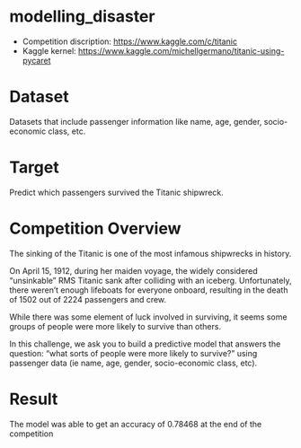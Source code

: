 # modelling_disaster

* Competition discription: https://www.kaggle.com/c/titanic
* Kaggle kernel: https://www.kaggle.com/michellgermano/titanic-using-pycaret

# Dataset 
Datasets that include passenger information like name, age, gender, socio-economic class, etc.

# Target 

Predict which passengers survived the Titanic shipwreck.

# Competition Overview 

The sinking of the Titanic is one of the most infamous shipwrecks in history.

On April 15, 1912, during her maiden voyage, the widely considered “unsinkable” RMS Titanic sank after colliding with an iceberg. Unfortunately, there weren’t enough lifeboats for everyone onboard, resulting in the death of 1502 out of 2224 passengers and crew.

While there was some element of luck involved in surviving, it seems some groups of people were more likely to survive than others.

In this challenge, we ask you to build a predictive model that answers the question: “what sorts of people were more likely to survive?” using passenger data (ie name, age, gender, socio-economic class, etc).

# Result

The model was able to get an accuracy of 0.78468 at the end of the competition

